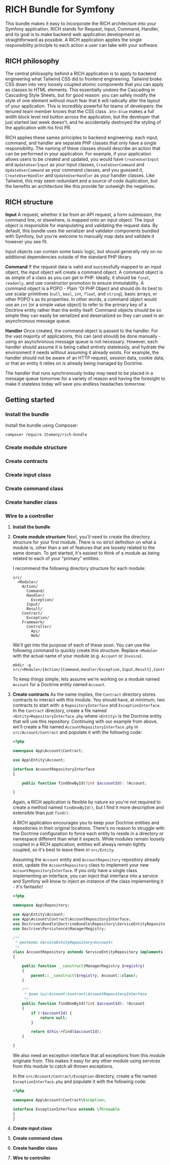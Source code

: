 # RICH Bundle for Symfony
This bundle makes it easy to incorporate the RICH architecture into your Symfony application.
RICH stands for Request, Input, Command, Handler, and its goal is to make backend web application
development as straightforward as possible. A RICH application applies the single responsibility
principle to each action a user can take with your software.

## RICH philosophy
The central philosophy behind a RICH application is to apply to backend engineering what
Tailwind CSS did to frontend engineering. Tailwind broke CSS down into very loosely coupled
atomic components that you can apply as classes to HTML elements. This essentially undoes
the Cascading in Cascading Style Sheets, but for good reason: you can safely modify the style
of one element without much fear that it will radically alter the layout of your application.
This is incredibly powerful for teams of developers: the tenured team member knows that the
CSS class `.btn-blue` makes a full width block level red button across the application, but
the developer that just started last week doesn't, and he accidentally destroyed the styling
of the application with his first PR.

RICH applies these sames principles to backend engineering: each input, command, and handler are
separate PHP classes that only have a single responsibility. The naming of these classes should
describe an action that can be performed in your application. For example, if your application
allows users to be created and updated, you would have `CreateUserInput` and `UpdateUserInput`
as your input classes, `CreateUserCommand` and `UpdateUserCommand` as your command classes,
and you guessed it, `CreateUserHandler` and `UpdateUserHandler` as your handler classes. Like
Tailwind, this may seem redundant and a source of code duplication, but the benefits an
architecture like this provide far outweigh the negatives.

## RICH structure
**Input** A request, whether it be from an API request, a form submission, the command line, or
elsewhere, is mapped onto an input object. The input object is responsible for manipulating and
validating the request data. By default, this bundle uses the serializer and validator components
bundled with Symfony, but you're welcome to manually map data and validate it however you see fit.

Input objects can contain some basic logic, but should generally rely on no additional dependencies
outside of the standard PHP library.

**Command** If the request data is valid and successfully mapped to an input object, the input
object will create a command object. A command object is as simple of a class as you can get in
PHP. Ideally, it should be `final`, `readonly`, and use constructor promotion to ensure immutability.
A command object is a POPO - Plain 'Ol PHP Object and should do its best to use scalar primitives
(`null`, `bool`, `int`, `float`, and `string`), basic arrays, or other POPO's as its properties.
In other words, a command object would use an `int` (or a simple value object) to refer to the
primary key of a Doctrine entity rather than the entity itself. Command objects should be so simple
they can easily be serialized and deserialized so they can used in an asynchronous message queue.

**Handler** Once created, the command object is passed to the handler. For the vast majority of
applications, this can (and should) be done manually - using an asynchronous message queue is not
necessary. However, each handler should assume it is being called entirely statelessly, and hydrate
the environment it needs without assuming it already exists. For example, the handler should not
be aware of an HTTP request, session data, cookie data, or that an entity it relies on is already
being managed by Doctrine.

The handler that runs synchronously today may need to be placed in a message queue tomorrow for
a variety of reason and having the foresight to make it stateless today will save you endless
headaches tomorrow.

## Getting started

### Install the bundle
Install the bundle using Composer:

```shell
composer require 1tomany/rich-bundle
```

### Create module structure

### Create contracts

### Create input class

### Create command class

### Create handler class

### Wire to a controller

1. **Install the bundle**

2. **Create module structure** Next, you'll need to create the directory structure for your first module.
   There is no strict definition on what a module is, other than a set of features that are loosely related
   to the same domain. To get started, it's easiest to think of a module as being related to each of your
   "primary" entities.

   I recommend the following directory structure for each module:

   ```
   src/
     <Module>/
       Action/
         Command/
         Handler/
           Exception/
         Input/
         Result/
       Contract/
         Exception/
       Framework/
         Controller/
           Api/
           Web/
   ```

   We'll get into the purpose of each of these soon. You can use the following command to quickly create
   this structure. Replace `<Module>` with the actual name of your module (e.g. `Account` or `Invoice`).

   ```shell
   mkdir -p src/<Module>/{Action/{Command,Handler/Exception,Input,Result},Contract/Exception,Framework/Controller/{Api,Web}}
   ```

   To keep things simple, lets assume we're working on a module named `Account` for a Doctrine entity named `Account`.

3. **Create contracts** As the name implies, the `Contract` directory stores contracts to interact with
   this module. You should have, at minimum, two contracts to start with: a `RepositoryInterface`
   and `ExceptionInterface`. In the `Contract` directory, create a file named `<Entity>RepositoryInterface.php`
   where `<Entity>` is the Doctrine entity that will use this repository. Continuing with our example
   from above, we'll create a file named `AccountRepositoryInterface.php` in `src/Account/Contract` and populate
   it with the following code:

   ```php
   <?php

   namespace App\Account\Contract;

   use App\Entity\Account;

   interface AccountRepositoryInterface
   {

       public function findOneById(?int $accountId): ?Account;

   }
   ```

   Again, a RICH application is flexible by nature so you're not required to create a method named `findOneById()`,
   but I find it more descriptive and extensible than just `find()`.

   A RICH application encourages you to keep your Doctrine entities and repositories in their original
   locations. There's no reason to struggle with the Doctrine configuration to force each entity to reside in
   a directory or namespace different than what it expects. While modules remain loosely coupled in a RICH
   application, entities will always remain tightly coupled, so it's best to leave them in `src/Entity`.

   Assuming the `Account` entity and `AccountRepository` repository already exist, update the
   `AccountRepository` class to implement your new `AccountRepositoryInterface`. If you only have a
   single class implementing an interface, you can inject that interface into a service and Symfony
   will know to inject an instance of the class implementing it - it's fantastic!

   ```php
   <?php

   namespace App\Repository;

   use App\Entity\Account;
   use App\Account\Contract\AccountRepositoryInterface;
   use Doctrine\Bundle\DoctrineBundle\Repository\ServiceEntityRepository;
   use Doctrine\Persistence\ManagerRegistry;

   /**
    * @extends ServiceEntityRepository<Account>
    */
   class AccountRepository extends ServiceEntityRepository implements AccountRepositoryInterface
   {

       public function __construct(ManagerRegistry $registry)
       {
           parent::__construct($registry, Account::class);
       }

       /**
        * @see App\Account\Contract\AccountRepositoryInterface
        */
       public function findOneById(?int $accountId): ?Account
       {
           if (!$accountId) {
               return null;
           }

           return $this->find($accountId);
       }

   }
   ```

   We also need an exception interface that all exceptions from this module originate from. This makes it easy
   for any other module using services from this module to catch all thrown exceptions.

   In the `src/Account/Contract/Exception` directory, create a file named `ExceptionInterface.php` and
   populate it with the following code:

   ```php
   <?php

   namespace App\Account\Contract\Exception;

   interface ExceptionInterface extends \Throwable
   {
   }
   ```

3. **Create input class**

4. **Create command class**

5. **Create handler class**

6. **Wire to controller**
